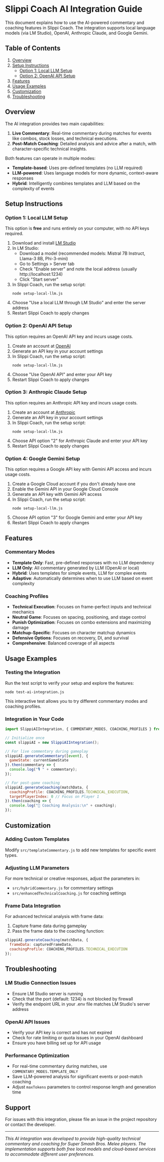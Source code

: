 # Slippi Coach AI Integration Guide

This document explains how to use the AI-powered commentary and coaching features in Slippi Coach. The integration supports local language models (via LM Studio), OpenAI, Anthropic Claude, and Google Gemini.

## Table of Contents

1. [Overview](#overview)
2. [Setup Instructions](#setup-instructions)
   - [Option 1: Local LLM Setup](#option-1-local-llm-setup)
   - [Option 2: OpenAI API Setup](#option-2-openai-api-setup)
3. [Features](#features)
4. [Usage Examples](#usage-examples)
5. [Customization](#customization)
6. [Troubleshooting](#troubleshooting)

## Overview

The AI integration provides two main capabilities:

1. **Live Commentary**: Real-time commentary during matches for events like combos, stock losses, and technical executions.
2. **Post-Match Coaching**: Detailed analysis and advice after a match, with character-specific technical insights.

Both features can operate in multiple modes:
- **Template-based**: Uses pre-defined templates (no LLM required)
- **LLM-powered**: Uses language models for more dynamic, context-aware responses
- **Hybrid**: Intelligently combines templates and LLM based on the complexity of events

## Setup Instructions

### Option 1: Local LLM Setup

This option is **free** and runs entirely on your computer, with no API keys required.

1. Download and install [LM Studio](https://lmstudio.ai/)
2. In LM Studio:
   - Download a model (recommended models: Mistral 7B Instruct, Llama-3 8B, Phi-3-mini)
   - Go to Settings > Server tab
   - Check "Enable server" and note the local address (usually http://localhost:1234)
   - Click "Start server"
3. In Slippi Coach, run the setup script:
   ```
   node setup-local-llm.js
   ```
4. Choose "Use a local LLM through LM Studio" and enter the server address
5. Restart Slippi Coach to apply changes

### Option 2: OpenAI API Setup

This option requires an OpenAI API key and incurs usage costs.

1. Create an account at [OpenAI](https://platform.openai.com/)
2. Generate an API key in your account settings
3. In Slippi Coach, run the setup script:
   ```
   node setup-local-llm.js
   ```
4. Choose "Use OpenAI API" and enter your API key
5. Restart Slippi Coach to apply changes

### Option 3: Anthropic Claude Setup

This option requires an Anthropic API key and incurs usage costs.

1. Create an account at [Anthropic](https://console.anthropic.com/)
2. Generate an API key in your account settings
3. In Slippi Coach, run the setup script:
   ```
   node setup-local-llm.js
   ```
4. Choose API option "2" for Anthropic Claude and enter your API key
5. Restart Slippi Coach to apply changes

### Option 4: Google Gemini Setup

This option requires a Google API key with Gemini API access and incurs usage costs.

1. Create a Google Cloud account if you don't already have one
2. Enable the Gemini API in your Google Cloud Console
3. Generate an API key with Gemini API access
4. In Slippi Coach, run the setup script:
   ```
   node setup-local-llm.js
   ```
5. Choose API option "3" for Google Gemini and enter your API key
6. Restart Slippi Coach to apply changes

## Features

### Commentary Modes

- **Template Only**: Fast, pre-defined responses with no LLM dependency
- **LLM Only**: All commentary generated by LLM (OpenAI or local)
- **Hybrid**: Uses templates for simple events, LLM for complex events
- **Adaptive**: Automatically determines when to use LLM based on event complexity

### Coaching Profiles

- **Technical Execution**: Focuses on frame-perfect inputs and technical mechanics
- **Neutral Game**: Focuses on spacing, positioning, and stage control
- **Punish Optimization**: Focuses on combo extensions and maximizing damage
- **Matchup-Specific**: Focuses on character matchup dynamics
- **Defensive Options**: Focuses on recovery, DI, and survival
- **Comprehensive**: Balanced coverage of all aspects

## Usage Examples

### Testing the Integration

Run the test script to verify your setup and explore the features:

```
node test-ai-integration.js
```

This interactive test allows you to try different commentary modes and coaching profiles.

### Integration in Your Code

```javascript
import SlippiAIIntegration, { COMMENTARY_MODES, COACHING_PROFILES } from './src/integratedCommentary.js';

// Initialize once
const slippiAI = new SlippiAIIntegration();

// For live commentary during gameplay
slippiAI.generateCommentary([event], { 
  gameState: currentGameState 
}).then(commentary => {
  console.log("🎙️ " + commentary);
});

// For post-game coaching
slippiAI.generateCoaching(matchData, {
  coachingProfile: COACHING_PROFILES.TECHNICAL_EXECUTION,
  targetPlayerIndex: 0 // Focus on Player 1
}).then(coaching => {
  console.log("🧠 Coaching Analysis:\n" + coaching);
});
```

## Customization

### Adding Custom Templates

Modify `src/templateCommentary.js` to add new templates for specific event types.

### Adjusting LLM Parameters

For more technical or creative responses, adjust the parameters in:
- `src/hybridCommentary.js` for commentary settings
- `src/enhancedTechnicalCoaching.js` for coaching settings

### Frame Data Integration

For advanced technical analysis with frame data:
1. Capture frame data during gameplay
2. Pass the frame data to the coaching function:

```javascript
slippiAI.generateCoaching(matchData, {
  frameData: capturedFrameData,
  coachingProfile: COACHING_PROFILES.TECHNICAL_EXECUTION
});
```

## Troubleshooting

### LM Studio Connection Issues

- Ensure LM Studio server is running
- Check that the port (default: 1234) is not blocked by firewall
- Verify the endpoint URL in your .env file matches LM Studio's server address

### OpenAI API Issues

- Verify your API key is correct and has not expired
- Check for rate limiting or quota issues in your OpenAI dashboard
- Ensure you have billing set up for API usage

### Performance Optimization

- For real-time commentary during matches, use `COMMENTARY_MODES.TEMPLATE_ONLY`
- Save LLM-powered analysis for significant events or post-match coaching
- Adjust `maxTokens` parameters to control response length and generation time

## Support

For issues with this integration, please file an issue in the project repository or contact the developer.

---

*This AI integration was developed to provide high-quality technical commentary and coaching for Super Smash Bros. Melee players. The implementation supports both free local models and cloud-based services to accommodate different user preferences.*